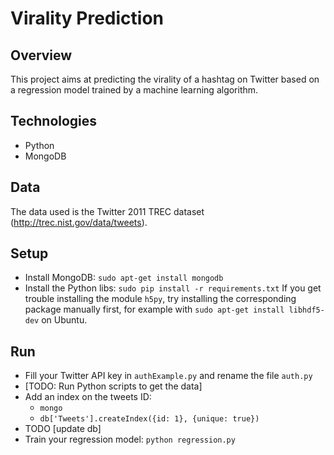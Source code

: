 Virality Prediction
===================
Overview
--------
This project aims at predicting the virality of a hashtag on Twitter based on a regression model trained by a machine learning algorithm.

Technologies
------------
- Python
- MongoDB

Data
----
The data used is the Twitter 2011 TREC dataset (http://trec.nist.gov/data/tweets).

Setup
-----
- Install MongoDB: `sudo apt-get install mongodb`
- Install the Python libs: `sudo pip install -r requirements.txt`
If you get trouble installing the module `h5py`, try installing the corresponding package manually first, for example with `sudo apt-get install libhdf5-dev` on Ubuntu.

Run
---
- Fill your Twitter API key in `authExample.py` and rename the file `auth.py`
- [TODO: Run Python scripts to get the data]
- Add an index on the tweets ID:
    - `mongo`
    - `db['Tweets'].createIndex({id: 1}, {unique: true})`
- TODO [update db]
- Train your regression model: `python regression.py`